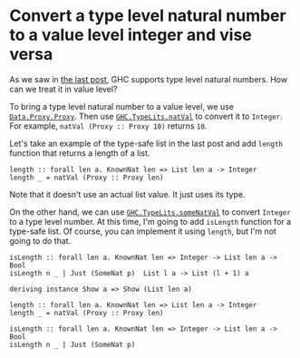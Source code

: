 # Convert a type level natural number to a value level integer and vise versa

As we saw in [the last post](http://snak.tumblr.com/post/109858446827/type-safe-list-with-ghc-typelits), GHC supports type level natural numbers. How can we treat it in value level?

To bring a type level natural number to a value level, we use [`Data.Proxy.Proxy`](http://hackage.haskell.org/package/base/docs/Data-Proxy.html#t:Proxy). Then use [`GHC.TypeLits.natVal`](http://hackage.haskell.org/package/base/docs/GHC-TypeLits.html#v:natVal) to convert it to `Integer`. For example, `natVal (Proxy :: Proxy 10)` returns `10`.

Let's take an example of the type-safe list in the last post and add `length` function that returns a length of a list.

    length :: forall len a. KnownNat len => List len a -> Integer
    length _ = natVal (Proxy :: Proxy len)

Note that it doesn't use an actual list value. It just uses its type.

On the other hand, we can use [`GHC.TypeLits.someNatVal`](http://hackage.haskell.org/package/base/docs/GHC-TypeLits.html#v:someNatVal) to convert `Integer` to a type level number. At this time, I'm going to add `isLength` function for a type-safe list. Of course, you can implement it using `length`, but I'm not going to do that.

    isLength :: forall len a. KnownNat len => Integer -> List len a -> Bool
    isLength n _ | Just (SomeNat p)  List l a -> List (l + 1) a

    deriving instance Show a => Show (List len a)

    length :: forall len a. KnownNat len => List len a -> Integer
    length _ = natVal (Proxy :: Proxy len)

    isLength :: forall len a. KnownNat len => Integer -> List len a -> Bool
    isLength n _ | Just (SomeNat p)
